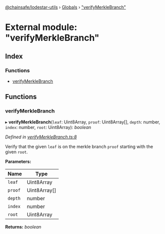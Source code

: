 [@chainsafe/lodestar-utils](../README.md) › [Globals](../globals.md) › ["verifyMerkleBranch"](_verifymerklebranch_.md)

# External module: "verifyMerkleBranch"

## Index

### Functions

* [verifyMerkleBranch](_verifymerklebranch_.md#verifymerklebranch)

## Functions

###  verifyMerkleBranch

▸ **verifyMerkleBranch**(`leaf`: Uint8Array, `proof`: Uint8Array[], `depth`: number, `index`: number, `root`: Uint8Array): *boolean*

*Defined in [verifyMerkleBranch.ts:8](https://github.com/ChainSafe/lodestar/blob/6b0ca980c/packages/lodestar-utils/src/verifyMerkleBranch.ts#L8)*

Verify that the given ``leaf`` is on the merkle branch ``proof``
starting with the given ``root``.

**Parameters:**

Name | Type |
------ | ------ |
`leaf` | Uint8Array |
`proof` | Uint8Array[] |
`depth` | number |
`index` | number |
`root` | Uint8Array |

**Returns:** *boolean*
